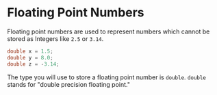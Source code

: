 # Floating Point Numbers

Floating point numbers are used to represent numbers
which cannot be stored as Integers like `2.5` or `3.14`.

```java
double x = 1.5;
double y = 8.0;
double z = -3.14;
```

The type you will use to store a floating point number is `double`.
`double` stands for "double precision floating point."
